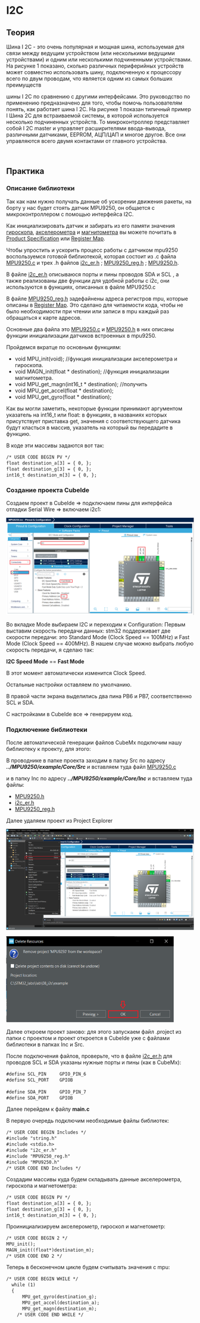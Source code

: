 # I2C

## Теория ##

Шина I
2C - это очень популярная и мощная шина, используемая для связи между ведущим устройством (или несколькими
ведущими устройствами) и одним или несколькими подчиненными устройствами. На рисунке 1 показано, сколько различных периферийных устройств может
совместно использовать шину, подключенную к процессору всего по двум проводам, что является одним из самых больших преимуществ

шины I 2C по сравнению с другими интерфейсами.
Это руководство по применению предназначено для того, чтобы помочь пользователям понять, как
работает шина I 2C.
На рисунке 1 показан типичный пример I
Шина 2C для встраиваемой системы, в которой используется несколько подчиненных устройств. То
микроконтроллер представляет собой I
2C master и управляет расширителями ввода-вывода, различными датчиками, EEPROM,
АЦП/ЦАП и многое другое. Все они управляются всего двумя контактами от главного устройства.

![]()

## Практика ##

### Описание библиотеки ###

Так как нам нужно получать данные об ускорении движения ракеты, на борту у нас будет стоять датчик MPU9250, он общается с микроконтроллером с помощью интерфейса I2C.

Как инициализировать датчик и забирать из его памяти значения [гироскопа](https://ru.wikipedia.org/wiki/%D0%93%D0%B8%D1%80%D0%BE%D1%81%D0%BA%D0%BE%D0%BF), [акселерометра](https://ru.wikipedia.org/wiki/%D0%90%D0%BA%D1%81%D0%B5%D0%BB%D0%B5%D1%80%D0%BE%D0%BC%D0%B5%D1%82%D1%80) и [магнитометра](https://ru.wikipedia.org/wiki/%D0%9C%D0%B0%D0%B3%D0%BD%D0%B8%D1%82%D0%BE%D0%BC%D0%B5%D1%82%D1%80) вы можете почитать в [Product Specification](../../doc/PS_MPU9250.1.pdf) или [Register Map](../../doc/RM_MPU9250.pdf).

Чтобы упростить и ускорить процесс работы с датчиком mpu9250 воспользуемся готовой библиотекой, которая состоит из .c файла [MPU9250.c](./example/Core/Src/MPU9250.c) и трех .h файлов [i2c_er.h](./example/Core/Inc/i2c_er.h) ; [MPU9250_reg.h](./example/Core/Inc/MPU9250_reg.h) ;
[MPU9250.h](./example/Core/Inc/MPU9250.h).

В файле [i2c_er.h](./example/Core/Inc/i2c_er.h) описываюся порты и пины проводов SDA и SCL , а также реализованы две функции для удобной работы с i2c, они используются в функциях, описанных в файле MPU9250.c

В файле [MPU9250_reg.h](./example/Core/Inc/MPU9250_reg.h) задефайнены адреса регистров mpu, которые описаны в [Register Map](../../doc/RM_MPU9250.pdf). Это сделано для читаемости кода, чтобы не было необходимости при чтении или записи в mpu каждый раз обращаться к карте адресов.

Основные два файла это [MPU9250.c](./example/Core/Src/MPU9250.c) и [MPU9250.h](./example/Core/Inc/MPU9250.h) в них описаны функции инициализации датчиков встроенных в mpu9250.

Пройдемся вкратце по основным функциям:

- void MPU_init(void);                      //функция инициализации акселерометра и гироскопа.
- void MAGN_init(float * destination);      //функция инициализации магнитометра.
- void MPU_get_magn(int16_t * destination); //получить 
- void MPU_get_accel(float * destination);
- void MPU_get_gyro(float * destination);

Как вы могли заметить, некоторые функции принимают аргументом указатель на int16_t или float: в функциях, в названиях которых присутствует приставка get, значения с соответствующего датчика будут класться в массив, указатель на который вы передадите в функцию.

В коде эти массивы задаются вот так:

```
/* USER CODE BEGIN PV */
float destination_a[3] = { 0, };
float destination_g[3] = { 0, };
int16_t destination_m[3] = { 0, };
```

### Создание проекта CubeIde ###

Создаем проект в CubeIde ⇒ подключаем пины для интерфейса отладки Serial Wire ⇒ включаем i2c1:

![](./images/parametr_settings.png)

Во вкладке Mode выбираем I2C и переходим к Configuration:
Первым выставим скорость передачи данных:
stm32 поддерживает две скорости передачи: это Standard Mode (Clock Speed == 100MHz) и Fast Mode (Clock Speed == 400MHz). В нашем случае можно выбрать любую скорость передачи, я сделаю так:

**I2C Speed Mode** == **Fast Mode**

В этот момент автоматически изменится Clock Speed.

Остальные настройки оставляем по умолчанию.

В правой части экрана выделились два пина PB6 и PB7, соответственно SCL и SDA.

С настройками в CubeIde все ⇒ генерируем код.

### Подключение библиотеки ###

После автоматической генерации файлов CubeMx подключим нашу библиотеку к проекту, для этого:

В проводнике в папке проекта заходим в папку Src по адресу ***../MPU9250/example/Core/Src*** и вставляем туда файл [MPU9250.c](./example/Core/Src/MPU9250.c)

и в папку Inc по адресу ***../MPU9250/example/Core/Inc*** и вставляем туда файлы:
- [MPU9250.h](./example/Core/Inc/MPU9250.h)
- [i2c_er.h](./example/Core/Inc/i2c_er.h)
- [MPU9250_reg.h](./example/Core/Inc/MPU9250_reg.h)

Далее удаляем проект из Project Explorer

![](./images/delete.png)

<img src="./images/delete_resources.png" width="450" height="230">

Далее откроем проект заново: для этого запускаем файл .project из папки с проектом и проект откроется в CubeIde уже с файлами библиотеки в папках Inc и Src.

После подключения файлов, проверьте, что в файле [i2c_er.h](./example/Core/Inc/i2c_er.h) для проводов SCL и SDA указаны нужные порты и пины (как в CubeMx):

```
#define SCL_PIN     GPIO_PIN_6
#define SCL_PORT    GPIOB

#define SDA_PIN     GPIO_PIN_7
#define SDA_PORT    GPIOB
```

Далее перейдем к файлу **main.c**

В первую очередь подключим необходимые файлы библиотек:

```
/* USER CODE BEGIN Includes */
#include "string.h"
#include <stdio.h>
#include "i2c_er.h"
#include "MPU9250_reg.h"
#include "MPU9250.h"
/* USER CODE END Includes */
```

Создадим массивы куда будем складывать данные акселерометра, гироскопа и магнетометра:

```
/* USER CODE BEGIN PV */
float destination_a[3] = { 0, };
float destination_g[3] = { 0, };
int16_t destination_m[3] = { 0, };
```

Проинициализируем акселерометр, гироскоп и магнетометр:
```
/* USER CODE BEGIN 2 */
MPU_init();
MAGN_init((float*)destination_m);
/* USER CODE END 2 */
```

Теперь в бесконечном цикле будем считывать значения с mpu:

```
/* USER CODE BEGIN WHILE */
  while (1)
  {
	  MPU_get_gyro(destination_g);
	  MPU_get_accel(destination_a);
	  MPU_get_magn(destination_m);
    /* USER CODE END WHILE */

```